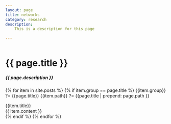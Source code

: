 ```yaml
---
layout: page
title: networks
category: research
description: 
    This is a description for this page

---
```


<div class="post">

  <div style="overflow: hidden;">
  <h1 class="post-title">{{ page.title }}</h1>
  <h5 class="post-description">{{ page.description }}</h5>
  
  {% for item in site.posts %}
    {% if item.group == page.title %}
      {{item.group}} ?= {{page.title}}
      {{item.path}} ?= {{page.title | prepend: page.path }}
      <div>
        {{item.title}}
      </div>
      <div>
        {{ item.content }}
      </div>
    {% endif %}
  {% endfor %}

  </div>
</div>